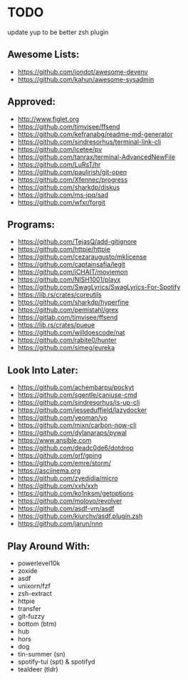 # TODO
update yup to be better zsh plugin

## Awesome Lists:
<!-- - https://github.com/agarrharr/awesome-cli-apps -->
<!-- - https://github.com/Kikobeats/awesome-cli -->
<!-- - https://project-awesome.org/umutphp/awesome-cli -->
<!-- - https://github.com/herrbischoff/awesome-command-line-apps -->
<!-- - https://github.com/alebcay/awesome-shell -->
<!-- - https://github.com/k4m4/terminals-are-sexy -->
<!-- - https://github.com/unixorn/awesome-zsh-plugins -->
- https://github.com/jondot/awesome-devenv
- https://github.com/kahun/awesome-sysadmin

## Approved:
- http://www.figlet.org
- https://github.com/timvisee/ffsend
- https://github.com/kefranabg/readme-md-generator
- https://github.com/sindresorhus/terminal-link-cli
- https://github.com/icetee/pv
- https://github.com/tanrax/terminal-AdvancedNewFile
- https://github.com/LuRsT/hr
- https://github.com/paulirish/git-open
- https://github.com/Xfennec/progress
- https://github.com/sharkdp/diskus
- https://github.com/ms-jpq/sad
- https://github.com/wfxr/forgit

## Programs:
- https://github.com/TejasQ/add-gitignore
- https://github.com/httpie/httpie
- https://github.com/cezaraugusto/mklicense
- https://github.com/captainsafia/legit
- https://github.com/iCHAIT/moviemon
- https://github.com/NISH1001/playx
- https://github.com/SwagLyrics/SwagLyrics-For-Spotify
- https://lib.rs/crates/coreutils
- https://github.com/sharkdp/hyperfine
- https://github.com/pemistahl/grex
- https://gitlab.com/timvisee/ffsend
- https://lib.rs/crates/pueue
- https://github.com/willdoescode/nat
- https://github.com/rabite0/hunter
- https://github.com/simeg/eureka

## Look Into Later:
- https://github.com/achembarpu/pockyt
- https://github.com/sgentle/caniuse-cmd
- https://github.com/sindresorhus/is-up-cli
- https://github.com/jesseduffield/lazydocker
- https://github.com/yeoman/yo
- https://github.com/mixn/carbon-now-cli
- https://github.com/dylanaraps/pywal
- https://www.ansible.com
- https://github.com/deadc0de6/dotdrop
- https://github.com/orf/gping
- https://github.com/emre/storm/
- https://asciinema.org
- https://github.com/zyedidia/micro
- https://github.com/xxh/xxh
- https://github.com/ko1nksm/getoptions
- https://github.com/molovo/revolver
- https://github.com/asdf-vm/asdf
- https://github.com/kiurchv/asdf.plugin.zsh
- https://github.com/jarun/nnn

## Play Around With:
- powerlevel10k
- zoxide
- asdf
- unixorn/fzf
- zsh-extract
- httpie
- transfer
- git-fuzzy
- bottom (btm)
- hub
- hors
- dog
- tin-summer (sn)
- spotify-tui (spt) & spotifyd
- tealdeer (tldr)

